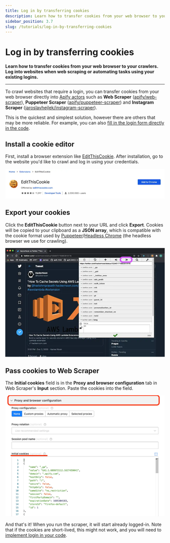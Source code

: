 ```yaml
---
title: Log in by transferring cookies
description: Learn how to transfer cookies from your web browser to your crawlers. Log into websites when web scraping or automating tasks using your existing logins.
sidebar_position: 3.7
slug: /tutorials/log-in-by-transferring-cookies
---
```


# Log in by transferring cookies

**Learn how to transfer cookies from your web browser to your crawlers. Log into websites when web scraping or automating tasks using your existing logins.**

---

To crawl websites that require a login, you can transfer cookies from your web browser directly into [Apify actors](../actors/index.md) such as **Web Scraper** ([apify/web-scraper](https://apify.com/apify/web-scraper)), **Puppeteer Scraper** ([apify/puppeteer-scraper](https://apify.com/apify/puppeteer-scraper)) and **Instagram Scraper** ([jaroslavhejlek/instagram-scraper](https://apify.com/jaroslavhejlek/instagram-scraper)).

This is the quickest and simplest solution, however there are others that may be more reliable. For example, you can also [fill in the login form directly in the code](./log_into_a_website_using_puppeteer.md).

## [](#install-a-cookie-editor) Install a cookie editor

First, install a browser extension like [EditThisCookie](https://chrome.google.com/webstore/detail/editthiscookie/fngmhnnpilhplaeedifhccceomclgfbg). After installation, go to the website you'd like to crawl and log in using your credentials.

![Inspect Facebook login with DevTools](./images/edit-this-cookie.webp)

## [](#export-your-cookies) Export your cookies

Click the **EditThisCookie** button next to your URL and click **Export**. Cookies will be copied to your clipboard as a **JSON array**, which is compatible with the cookie format used by [Puppeteer](https://pptr.dev)/[Headless Chrome](https://developers.google.com/web/updates/2017/04/headless-chrome) (the headless browser we use for crawling).

![Export your cookies](./images/open-edit-this-cookie.webp)

## [](#pass-cookies-to-web-scraper) Pass cookies to Web Scraper

The **Initial cookies** field is in the **Proxy and browser configuration** tab in Web Scraper's **Input** section. Paste the cookies into the field.

![Web scraper input tab](./images/web-scraper-input.webp)

And that's it! When you run the scraper, it will start already logged-in. Note that if the cookies are short-lived, this might not work, and you will need to [implement login in your code](./log_into_a_website_using_puppeteer.md).
